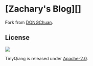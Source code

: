# [Zachary's Blog][]
Fork from [DONGChuan][].

## License
[![][license img]][license]

TinyQiang is released under [Apache-2.0][].


[TinyQiang's Blog]: https://tinyqiang.github.io/
[DONGChuan]: https://dongchuan.github.io/

[Apache-2.0]: https://opensource.org/licenses/Apache-2.0
[license]:LICENSE
[license img]:https://img.shields.io/badge/License-Apache--2.0-blue.svg

